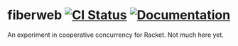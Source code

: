 # fiberweb [![CI Status][ci-status-badge]][ci-status] [![Documentation][docs-badge]][docs]

An experiment in cooperative concurrency for Racket. Not much here yet.

[ci-status]: https://github.com/jackfirth/fiberweb/actions
[ci-status-badge]: https://github.com/jackfirth/fiberweb/workflows/CI/badge.svg
[docs]: https://docs.racket-lang.org/fiberweb/index.html
[docs-badge]: https://img.shields.io/badge/docs-published-blue.svg
